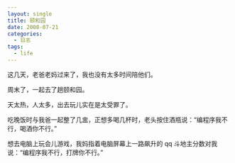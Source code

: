 ```yaml
---
layout: single
title: 颐和园
date: 2008-07-21
categories:
  - 日志
tags:
  - life
---
```


这几天，老爸老妈过来了，我也没有太多时间陪他们。

周末了，一起去了趟颐和园。

天太热，人太多，出去玩儿实在是太受罪了。

吃晚饭时与我爸一起整了几盅，正想多喝几杯时，老头按住酒瓶说：“编程序我不行，喝酒你不行。”

想去电脑上玩会儿游戏，我妈指着电脑屏幕上一路飙升的 qq 斗地主分数对我说：“编程序我不行，打牌你不行。”
